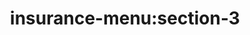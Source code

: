 ---
title: 'insurance-menu:section-3'
pt: >-
    insurance-menu:section-3
en: >-
    insurance-menu:section-3
---